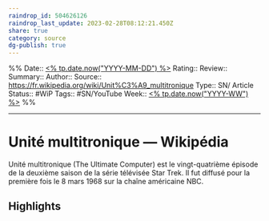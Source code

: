 ```yaml
---
raindrop_id: 504626126
raindrop_last_update: 2023-02-28T08:12:21.450Z
share: true
category: source
dg-publish: true
---
```


%%
Date:: [<% tp.date.now("YYYY-MM-DD") %>](%3C%25%20tp.date.now(%22YYYY-MM-DD%22)%20%25%3E.md)
Rating::
Review:: 
Summary:: 
Author::
Source:: https://fr.wikipedia.org/wiki/Unit%C3%A9_multitronique
Type:: SN/ Article
Status:: #WiP
Tags:: #SN/YouTube
Week:: [<% tp.date.now("YYYY-WW") %>](%3C%25%20tp.date.now(%22YYYY-WW%22)%20%25%3E.md)
%%
***
# Unité multitronique — Wikipédia

Unité multitronique (The Ultimate Computer) est le vingt-quatrième épisode de la deuxième saison de la série télévisée Star Trek. Il fut diffusé pour la première fois le 8 mars 1968 sur la chaîne américaine NBC.

## Highlights

